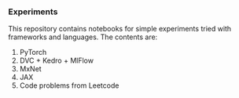 ### Experiments

This repository contains notebooks for simple experiments tried with frameworks and languages. The contents are:

1. PyTorch
2. DVC + Kedro + MlFlow
3. MxNet
4. JAX
5. Code problems from Leetcode